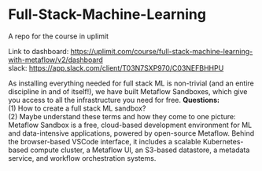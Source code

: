 # Full-Stack-Machine-Learning
A repo for the course in uplimit

Link to dashboard: https://uplimit.com/course/full-stack-machine-learning-with-metaflow/v2/dashboard <br>
slack: https://app.slack.com/client/T03N7SXP970/C03NEFBHHPU

As installing everything needed for full stack ML is non-trivial (and an entire discipline in and of itself!), we have built Metaflow Sandboxes, which give you access to all the infrastructure you need for free. 
**Questions:** <br>
(1) How to create a full stack ML sandbox? <br>
(2) Maybe understand these terms and how they come to one picture: 
Metaflow Sandbox is a free, cloud-based development environment for ML and data-intensive applications, powered by open-source Metaflow. Behind the browser-based VSCode interface, it includes a scalable Kubernetes-based compute cluster, a Metaflow UI, an S3-based datastore, a metadata service, and workflow orchestration systems.

